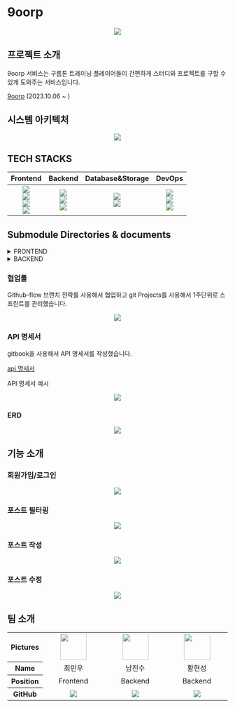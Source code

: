 # 9oorp

<div align="center"><img src="https://github.com/hstla/goorm-project/assets/83001865/6faa0a49-e25e-4670-be2c-0e901e009b9c"></div>


## 프로젝트 소개
9oorp 서비스는 구름톤 트레이닝 플레이어들이 간편하게 스터디와 프로젝트를 구할 수 있게 도와주는 서비스입니다.

[9oorp](http://9oorp.store/) (2023.10.06 ~ )


## 시스템 아키텍처
<div align="center"><img src="https://github.com/hstla/goorm-project/assets/83001865/9db43c34-017b-431e-9313-241d86e7c228"></div>



## TECH STACKS

|Frontend|Backend|Database&Storage|DevOps| 
| :----: | :---: |   :---------:  | :--: |
|<img src="https://img.shields.io/badge/React-61DAFB?style=for-the-badge&logo=React&logoColor=white"><br><img src="https://img.shields.io/badge/Redux-764ABC?style=for-the-badge&logo=Redux&logoColor=white"><br><img src="https://img.shields.io/badge/TypeScript-3178C6?style=for-the-badge&logo=TypeScript&logoColor=white"><br><img src="https://img.shields.io/badge/Tailwind CSS-06B6D4?style=for-the-badge&logo=Tailwind CSS&logoColor=white"><br>|<img src="https://img.shields.io/badge/Java-007396?style=for-the-badge&logo=Java&logoColor=white"><br><img src="https://img.shields.io/badge/Spring-37814A?style=for-the-badge&logo=Spring&logoColor=white"><br><img src="https://img.shields.io/badge/SpringBoot-85EA2D.svg?style=for-the-badge&logo=SpringBoot&logoColor=white">|<img src="https://img.shields.io/badge/mysql-4479A1?style=for-the-badge&logo=mysql&logoColor=white"><br><img src="https://img.shields.io/badge/Amazon RDS-527FFF?style=for-the-badge&logo=Amazon RDS&logoColor=white"><br>|<img src="https://img.shields.io/badge/Amazon EC2 -FF9900?style=for-the-badge&logo=Amazon EC2&logoColor=white"><br><img src="https://img.shields.io/badge/Github Actions-2088FF?style=for-the-badge&logo=Github Actions&logoColor=white"><br><img src="https://img.shields.io/badge/Amazon S3-569A31?style=for-the-badge&logo=Amazon S3&logoColor=white"><br> |


## Submodule Directories & documents

<details>
<summary> FRONTEND </summary>
 ```sh
    📦frontend
     ┣ 📂public
     ┃ ┣ 📜favicon.ico
     ┃ ┣ 📜index.html
     ┃ ┣ 📜logo192.png
     ┃ ┣ 📜logo512.png
     ┃ ┣ 📜manifest.json
     ┃ ┗ 📜robots.txt
     ┣ 📂src
     ┃ ┣ 📂assets
     ┃ ┃ ┣ 📜aws.png
     ┃ ┃ ┣ 📜box-arrow-up-right.svg
     ┃ ┃ ┣ 📜burger-menu.svg
     ┃ ┃ ┣ 📜chevron_left.svg
     ┃ ┃ ┣ 📜chevron_right.svg
     ┃ ┃ ┣ 📜close-outlined.svg
     ┃ ┃ ┣ 📜docker.png
     ┃ ┃ ┣ 📜down-outlined.svg
     ┃ ┃ ┣ 📜java.png
     ┃ ┃ ┣ 📜javascript.png
     ┃ ┃ ┣ 📜kubernetes.png
     ┃ ┃ ┣ 📜logo.png
     ┃ ┃ ┣ 📜python.png
     ┃ ┃ ┣ 📜react.png
     ┃ ┃ ┣ 📜redux.png
     ┃ ┃ ┣ 📜search-outlined.svg
     ┃ ┃ ┣ 📜spring.png
     ┃ ┃ ┣ 📜tensorflow.png
     ┃ ┃ ┗ 📜typescript.png
     ┃ ┣ 📂components
     ┃ ┃ ┣ 📂auth
     ┃ ┃ ┃ ┣ 📜authModal.tsx
     ┃ ┃ ┃ ┗ 📜sideMenu.tsx
     ┃ ┃ ┣ 📜card.tsx
     ┃ ┃ ┣ 📜dynamicImage.tsx
     ┃ ┃ ┣ 📜Header.tsx
     ┃ ┃ ┣ 📜Input.tsx
     ┃ ┃ ┣ 📜item.tsx
     ┃ ┃ ┣ 📜Layout.tsx
     ┃ ┃ ┣ 📜multiSelect.tsx
     ┃ ┃ ┣ 📜projectStudy.tsx
     ┃ ┃ ┣ 📜searchBar.tsx
     ┃ ┃ ┣ 📜singleSelect.tsx
     ┃ ┃ ┗ 📜toggle.tsx
     ┃ ┣ 📂declarations
     ┃ ┃ ┗ 📜draftjs-to-html.d.ts
     ┃ ┣ 📂libs
     ┃ ┃ ┣ 📜arrToString.ts
     ┃ ┃ ┣ 📜parseJwt.ts
     ┃ ┃ ┗ 📜utils.ts
     ┃ ┣ 📂pages
     ┃ ┃ ┣ 📜Main.tsx
     ┃ ┃ ┣ 📜NotFount.tsx
     ┃ ┃ ┣ 📜PostDetail.tsx
     ┃ ┃ ┣ 📜PostEdit.tsx
     ┃ ┃ ┗ 📜PostRegister.tsx
     ┃ ┣ 📂store
     ┃ ┃ ┣ 📂modules
     ┃ ┃ ┃ ┣ 📜curriculum.ts
     ┃ ┃ ┃ ┣ 📜index.ts
     ┃ ┃ ┃ ┗ 📜user.ts
     ┃ ┃ ┗ 📜index.ts
     ┃ ┣ 📂types
     ┃ ┃ ┣ 📜images.d.ts
     ┃ ┃ ┗ 📜index.ts
     ┃ ┣ 📜App.css
     ┃ ┣ 📜App.tsx
     ┃ ┣ 📜index.css
     ┃ ┣ 📜index.tsx
     ┃ ┗ 📜react-app-env.d.ts
     ┣ 📜.env
     ┣ 📜.env.production
     ┣ 📜.gitignore
     ┣ 📜package-lock.json
     ┣ 📜package.json
     ┣ 📜README.md
     ┣ 📜tailwind.config.js
     ┗ 📜tsconfig.json
 ```
 </details>


<details>
<summary> BACKEND </summary>
 ```sh
    📦backend
     ┣ 📂build
     ┃ ┣ 📂classes
     ┃ ┃ ┗ 📂java
     ┃ ┃ ┃ ┗ 📂main
     ┃ ┃ ┃ ┃ ┗ 📂com
     ┃ ┃ ┃ ┃ ┃ ┗ 📂goorp
     ┃ ┃ ┃ ┃ ┃ ┃ ┗ 📂backend
     ┃ ┃ ┃ ┃ ┃ ┃ ┃ ┣ 📂controller
     ┃ ┃ ┃ ┃ ┃ ┃ ┃ ┃ ┗ 📜homeController.class
     ┃ ┃ ┃ ┃ ┃ ┃ ┃ ┗ 📜BackendApplication.class
     ┃ ┣ 📂generated
     ┃ ┃ ┗ 📂sources
     ┃ ┃ ┃ ┣ 📂annotationProcessor
     ┃ ┃ ┃ ┃ ┗ 📂java
     ┃ ┃ ┃ ┃ ┃ ┗ 📂main
     ┃ ┃ ┃ ┗ 📂headers
     ┃ ┃ ┃ ┃ ┗ 📂java
     ┃ ┃ ┃ ┃ ┃ ┗ 📂main
     ┃ ┣ 📂tmp
     ┃ ┃ ┗ 📂compileJava
     ┃ ┃ ┃ ┗ 📜previous-compilation-data.bin
     ┃ ┗ 📜.DS_Store
     ┣ 📂gradle
     ┃ ┗ 📂wrapper
     ┃ ┃ ┣ 📜gradle-wrapper.jar
     ┃ ┃ ┗ 📜gradle-wrapper.properties
     ┣ 📂out
     ┃ ┣ 📂production
     ┃ ┃ ┣ 📂classes
     ┃ ┃ ┃ ┗ 📂com
     ┃ ┃ ┃ ┃ ┗ 📂goorp
     ┃ ┃ ┃ ┃ ┃ ┗ 📂backend
     ┃ ┃ ┃ ┃ ┃ ┃ ┣ 📂configuration
     ┃ ┃ ┃ ┃ ┃ ┃ ┃ ┣ 📜EncoderConfig.class
     ┃ ┃ ┃ ┃ ┃ ┃ ┃ ┣ 📜JwtExceptionFilter.class
     ┃ ┃ ┃ ┃ ┃ ┃ ┃ ┣ 📜JwtFilter.class
     ┃ ┃ ┃ ┃ ┃ ┃ ┃ ┣ 📜MemberDetails.class
     ┃ ┃ ┃ ┃ ┃ ┃ ┃ ┗ 📜SecurityConfig.class
     ┃ ┃ ┃ ┃ ┃ ┃ ┣ 📂controller
     ┃ ┃ ┃ ┃ ┃ ┃ ┃ ┣ 📜AuthenticationTestController.class
     ┃ ┃ ┃ ┃ ┃ ┃ ┃ ┣ 📜CommentController.class
     ┃ ┃ ┃ ┃ ┃ ┃ ┃ ┣ 📜HomeController.class
     ┃ ┃ ┃ ┃ ┃ ┃ ┃ ┣ 📜MemberController.class
     ┃ ┃ ┃ ┃ ┃ ┃ ┃ ┣ 📜PostController.class
     ┃ ┃ ┃ ┃ ┃ ┃ ┃ ┗ 📜TokenController.class
     ┃ ┃ ┃ ┃ ┃ ┃ ┣ 📂domain
     ┃ ┃ ┃ ┃ ┃ ┃ ┃ ┣ 📜Comment$CommentBuilder.class
     ┃ ┃ ┃ ┃ ┃ ┃ ┃ ┣ 📜Comment.class
     ┃ ┃ ┃ ┃ ┃ ┃ ┃ ┣ 📜Curriculum$CurriculumBuilder.class
     ┃ ┃ ┃ ┃ ┃ ┃ ┃ ┣ 📜Curriculum.class
     ┃ ┃ ┃ ┃ ┃ ┃ ┃ ┣ 📜Member$MemberBuilder.class
     ┃ ┃ ┃ ┃ ┃ ┃ ┃ ┣ 📜Member.class
     ┃ ┃ ┃ ┃ ┃ ┃ ┃ ┣ 📜Post$PostBuilder.class
     ┃ ┃ ┃ ┃ ┃ ┃ ┃ ┗ 📜Post.class
     ┃ ┃ ┃ ┃ ┃ ┃ ┣ 📂dto
     ┃ ┃ ┃ ┃ ┃ ┃ ┃ ┣ 📜ApiErrorResponseDto$ApiErrorResponseDtoBuilder.class
     ┃ ┃ ┃ ┃ ┃ ┃ ┃ ┣ 📜ApiErrorResponseDto.class
     ┃ ┃ ┃ ┃ ┃ ┃ ┃ ┣ 📜ApiResponseDto$ApiResponseDtoBuilder.class
     ┃ ┃ ┃ ┃ ┃ ┃ ┃ ┣ 📜ApiResponseDto.class
     ┃ ┃ ┃ ┃ ┃ ┃ ┃ ┣ 📜CommentRequestDto.class
     ┃ ┃ ┃ ┃ ┃ ┃ ┃ ┣ 📜CommentResponseDto.class
     ┃ ┃ ┃ ┃ ┃ ┃ ┃ ┣ 📜MemberJoinDto.class
     ┃ ┃ ┃ ┃ ┃ ┃ ┃ ┣ 📜MemberLoginDto.class
     ┃ ┃ ┃ ┃ ┃ ┃ ┃ ┣ 📜PostRequestDTO.class
     ┃ ┃ ┃ ┃ ┃ ┃ ┃ ┗ 📜PostResponseDTO.class
     ┃ ┃ ┃ ┃ ┃ ┃ ┣ 📂exception
     ┃ ┃ ┃ ┃ ┃ ┃ ┃ ┣ 📜CommentException.class
     ┃ ┃ ┃ ┃ ┃ ┃ ┃ ┣ 📜ErrorCode.class
     ┃ ┃ ┃ ┃ ┃ ┃ ┃ ┣ 📜ExceptionManager.class
     ┃ ┃ ┃ ┃ ┃ ┃ ┃ ┣ 📜MemberException.class
     ┃ ┃ ┃ ┃ ┃ ┃ ┃ ┗ 📜PostException.class
     ┃ ┃ ┃ ┃ ┃ ┃ ┣ 📂repository
     ┃ ┃ ┃ ┃ ┃ ┃ ┃ ┣ 📜CommentRepository.class
     ┃ ┃ ┃ ┃ ┃ ┃ ┃ ┣ 📜CurriculumRepository.class
     ┃ ┃ ┃ ┃ ┃ ┃ ┃ ┣ 📜MemberRepository.class
     ┃ ┃ ┃ ┃ ┃ ┃ ┃ ┣ 📜PostRepository.class
     ┃ ┃ ┃ ┃ ┃ ┃ ┃ ┗ 📜PostSpecification.class
     ┃ ┃ ┃ ┃ ┃ ┃ ┣ 📂service
     ┃ ┃ ┃ ┃ ┃ ┃ ┃ ┣ 📜CommentService.class
     ┃ ┃ ┃ ┃ ┃ ┃ ┃ ┣ 📜MemberService.class
     ┃ ┃ ┃ ┃ ┃ ┃ ┃ ┗ 📜PostService.class
     ┃ ┃ ┃ ┃ ┃ ┃ ┣ 📂utils
     ┃ ┃ ┃ ┃ ┃ ┃ ┃ ┗ 📜JwtUtil.class
     ┃ ┃ ┃ ┃ ┃ ┃ ┗ 📜BackendApplication.class
     ┃ ┃ ┗ 📂resources
     ┃ ┃ ┃ ┣ 📜application.yml
     ┃ ┃ ┃ ┗ 📜errors.properties
     ┃ ┗ 📂test
     ┃ ┃ ┗ 📂classes
     ┃ ┃ ┃ ┣ 📂com
     ┃ ┃ ┃ ┃ ┗ 📂goorp
     ┃ ┃ ┃ ┃ ┃ ┗ 📂backend
     ┃ ┃ ┃ ┃ ┃ ┃ ┣ 📜BackendApplicationTests.class
     ┃ ┃ ┃ ┃ ┃ ┃ ┗ 📜PostTest.class
     ┃ ┃ ┃ ┗ 📂generated_tests
     ┣ 📂src
     ┃ ┣ 📂main
     ┃ ┃ ┣ 📂generated
     ┃ ┃ ┣ 📂java
     ┃ ┃ ┃ ┗ 📂com
     ┃ ┃ ┃ ┃ ┗ 📂goorp
     ┃ ┃ ┃ ┃ ┃ ┗ 📂backend
     ┃ ┃ ┃ ┃ ┃ ┃ ┣ 📂config
     ┃ ┃ ┃ ┃ ┃ ┃ ┃ ┗ 📜WebConfig.java
     ┃ ┃ ┃ ┃ ┃ ┃ ┣ 📂configuration
     ┃ ┃ ┃ ┃ ┃ ┃ ┃ ┣ 📜EncoderConfig.java
     ┃ ┃ ┃ ┃ ┃ ┃ ┃ ┣ 📜JwtExceptionFilter.java
     ┃ ┃ ┃ ┃ ┃ ┃ ┃ ┣ 📜JwtFilter.java
     ┃ ┃ ┃ ┃ ┃ ┃ ┃ ┣ 📜MemberDetails.java
     ┃ ┃ ┃ ┃ ┃ ┃ ┃ ┗ 📜SecurityConfig.java
     ┃ ┃ ┃ ┃ ┃ ┃ ┣ 📂controller
     ┃ ┃ ┃ ┃ ┃ ┃ ┃ ┣ 📜AuthenticationTestController.java
     ┃ ┃ ┃ ┃ ┃ ┃ ┃ ┣ 📜CommentController.java
     ┃ ┃ ┃ ┃ ┃ ┃ ┃ ┣ 📜HomeController.java
     ┃ ┃ ┃ ┃ ┃ ┃ ┃ ┣ 📜MemberController.java
     ┃ ┃ ┃ ┃ ┃ ┃ ┃ ┣ 📜PostController.java
     ┃ ┃ ┃ ┃ ┃ ┃ ┃ ┗ 📜TokenController.java
     ┃ ┃ ┃ ┃ ┃ ┃ ┣ 📂domain
     ┃ ┃ ┃ ┃ ┃ ┃ ┃ ┣ 📜Comment.java
     ┃ ┃ ┃ ┃ ┃ ┃ ┃ ┣ 📜Curriculum.java
     ┃ ┃ ┃ ┃ ┃ ┃ ┃ ┣ 📜Member.java
     ┃ ┃ ┃ ┃ ┃ ┃ ┃ ┗ 📜Post.java
     ┃ ┃ ┃ ┃ ┃ ┃ ┣ 📂dto
     ┃ ┃ ┃ ┃ ┃ ┃ ┃ ┣ 📜ApiErrorResponseDto.java
     ┃ ┃ ┃ ┃ ┃ ┃ ┃ ┣ 📜ApiResponseDto.java
     ┃ ┃ ┃ ┃ ┃ ┃ ┃ ┣ 📜CommentRequestDto.java
     ┃ ┃ ┃ ┃ ┃ ┃ ┃ ┣ 📜CommentResponseDto.java
     ┃ ┃ ┃ ┃ ┃ ┃ ┃ ┣ 📜MemberJoinDto.java
     ┃ ┃ ┃ ┃ ┃ ┃ ┃ ┣ 📜MemberLoginDto.java
     ┃ ┃ ┃ ┃ ┃ ┃ ┃ ┣ 📜PostRequestDTO.java
     ┃ ┃ ┃ ┃ ┃ ┃ ┃ ┗ 📜PostResponseDTO.java
     ┃ ┃ ┃ ┃ ┃ ┃ ┣ 📂exception
     ┃ ┃ ┃ ┃ ┃ ┃ ┃ ┣ 📜CommentException.java
     ┃ ┃ ┃ ┃ ┃ ┃ ┃ ┣ 📜ErrorCode.java
     ┃ ┃ ┃ ┃ ┃ ┃ ┃ ┣ 📜ExceptionManager.java
     ┃ ┃ ┃ ┃ ┃ ┃ ┃ ┣ 📜MemberException.java
     ┃ ┃ ┃ ┃ ┃ ┃ ┃ ┗ 📜PostException.java
     ┃ ┃ ┃ ┃ ┃ ┃ ┣ 📂repository
     ┃ ┃ ┃ ┃ ┃ ┃ ┃ ┣ 📜CommentRepository.java
     ┃ ┃ ┃ ┃ ┃ ┃ ┃ ┣ 📜CurriculumRepository.java
     ┃ ┃ ┃ ┃ ┃ ┃ ┃ ┣ 📜MemberRepository.java
     ┃ ┃ ┃ ┃ ┃ ┃ ┃ ┣ 📜PostRepository.java
     ┃ ┃ ┃ ┃ ┃ ┃ ┃ ┗ 📜PostSpecification.java
     ┃ ┃ ┃ ┃ ┃ ┃ ┣ 📂service
     ┃ ┃ ┃ ┃ ┃ ┃ ┃ ┣ 📜CommentService.java
     ┃ ┃ ┃ ┃ ┃ ┃ ┃ ┣ 📜MemberService.java
     ┃ ┃ ┃ ┃ ┃ ┃ ┃ ┗ 📜PostService.java
     ┃ ┃ ┃ ┃ ┃ ┃ ┣ 📂utils
     ┃ ┃ ┃ ┃ ┃ ┃ ┃ ┗ 📜JwtUtil.java
     ┃ ┃ ┃ ┃ ┃ ┃ ┗ 📜BackendApplication.java
     ┃ ┃ ┗ 📂resources
     ┃ ┃ ┃ ┣ 📂static
     ┃ ┃ ┃ ┣ 📂templates
     ┃ ┃ ┃ ┣ 📜application.yml
     ┃ ┃ ┃ ┗ 📜errors.properties
     ┃ ┣ 📂test
     ┃ ┃ ┗ 📂java
     ┃ ┃ ┃ ┗ 📂com
     ┃ ┃ ┃ ┃ ┗ 📂goorp
     ┃ ┃ ┃ ┃ ┃ ┗ 📂backend
     ┃ ┃ ┃ ┃ ┃ ┃ ┣ 📂controller
     ┃ ┃ ┃ ┃ ┃ ┃ ┃ ┗ 📜MemberControllerTest.java
     ┃ ┃ ┃ ┃ ┃ ┃ ┗ 📜BackendApplicationTests.java
     ┃ ┗ 📜.DS_Store
     ┣ 📜.DS_Store
     ┣ 📜.gitignore
     ┣ 📜README.md
     ┣ 📜build.gradle
     ┣ 📜gradlew
     ┣ 📜gradlew.bat
     ┗ 📜settings.gradle
 ```
 </details>

### 협업툴

Github-flow 브랜치 전략를 사용해서 협업하고 git Projects를 사용해서 1주단위로 스프린트를 관리했습니다.

<div align="center"><img src="https://github.com/hstla/goorm-project/assets/83001865/b230d24c-ad37-4e1c-90d9-0e9dc6791fa3"></div>


### API 명세서

gitbook을 사용해서 API 명세서를 작성했습니다.


[api 명세서](https://9oorp.gitbook.io/ver1/)

API 명세서 예시
<div align="center"><img src="https://github.com/hstla/goorm-project/assets/83001865/0e6ef6d2-577d-409e-978d-1e15f8882bf4"></div>


 ### ERD

<div align="center"><img src="https://github.com/hstla/goorm-project/assets/83001865/8fdfc209-641a-4fb3-bd82-d3fcb067509a"></div>


## 기능 소개

### 회원가입/로그인

<div align="center"><img src="https://github.com/9oorp/9oorp/assets/83001865/b172fac8-7daa-4f51-897c-e66607f6d458"></div>

### 포스트 필터링

<div align="center"><img src="https://github.com/9oorp/9oorp/assets/83001865/30dcca58-3867-4081-9126-348bd6c9043b"></div>

### 포스트 작성

<div align="center"><img src="https://github.com/9oorp/9oorp/assets/83001865/cb9e2d82-5bd8-4bc3-930c-65f5f6a3561c"></div>

### 포스트 수정

<div align="center"><img src="https://github.com/9oorp/9oorp/assets/83001865/92fc0531-9d20-4548-8984-68759a0066b1"></div>



## 팀 소개

<table width="500" align="center">
<tbody>
<tr>
<th>Pictures</th>
<td width="100" align="center">
<a href="https://github.com/choiminwoo98">
<img src="https://avatars.githubusercontent.com/u/61531483?v=4" width="60" height="60">
</a>
</td>
<td width="100" align="center">
<a href="https://github.com/wlstnam">
<img src="https://github.com/9oorp/backend/assets/127458907/49daf396-367c-48fe-99a2-b6a0236dfd87" width="60" height="60">
</a>
</td>
<td width="100" align="center">
<a href="https://github.com/hstla">
<img src="https://user-images.githubusercontent.com/97827316/215991535-aa0d5aeb-363c-41a7-a114-c1448d58d9f1.png"" width="60" height="60">
</a>
</td>
</tr>
<tr>
<th>Name</th>
<td width="100" align="center">최민우</td>
<td width="100" align="center">남진수</td>
<td width="100" align="center">황현성</td>
</tr>
<tr>
<th>Position</th>
<td width="150" align="center">
Frontend<br>
</td>
<td width="150" align="center">
Backend<br>
</td>
<td width="150" align="center">
Backend<br>
</td>
</tr>
<tr>
<th>GitHub</th>
<td width="100" align="center">
<a href="https://github.com/choiminwoo98">
<img src="http://img.shields.io/badge/choiminwoo98-green?style=social&logo=github"/>
</a>
</td>
<td width="100" align="center">
<a href="https://github.com/wlstnam">
<img src="http://img.shields.io/badge/wlstnam-green?style=social&logo=github"/>
</a>
</td>
<td width="100" align="center">
<a href="https://github.com/hstla">
<img src="http://img.shields.io/badge/hstla-green?style=social&logo=github"/>
</a>
</td>
</tr>
</tbody>
</table>
